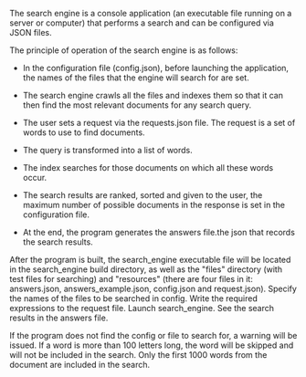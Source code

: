 
The search engine is a console application
(an executable file running on a server or computer)
that performs a search and can be configured via JSON files.

The principle of operation of the search engine is as follows: 

- In the configuration file (config.json), before launching the application, the names
of the files that the engine will search for are set.

- The search engine crawls all the files and
indexes them so that it can then find the most relevant documents for any search query.

- The user sets a request via the requests.json file. The request is
a set of words to use to find documents.

- The query is transformed into a list of words.

- The index searches for those documents on which all these words occur.

- The search results are ranked, sorted and given to the user, the maximum number of possible documents in the response is set in
the configuration file.

- At the end, the program generates the answers file.the json that records the search results.


After the program is built, the search_engine executable file will be located in the search_engine build directory, as well as the "files" directory (with test files for searching) and "resources" (there are four files in it: answers.json, answers_example.json, config.json and request.json).
Specify the names of the files to be searched in config.
Write the required expressions to the request file.
Launch search_engine.
See the search results in the answers file.

If the program does not find the config or file to search for, a warning will be issued.
If a word is more than 100 letters long, the word will be skipped and will not be included in the search.
Only the first 1000 words from the document are included in the search.
